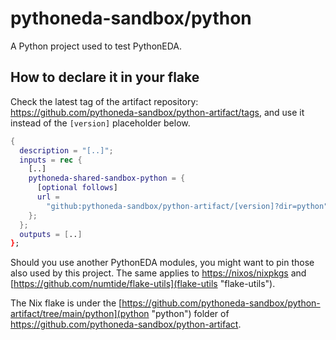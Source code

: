 # pythoneda-sandbox/python

A Python project used to test PythonEDA.

## How to declare it in your flake

Check the latest tag of the artifact repository: https://github.com/pythoneda-sandbox/python-artifact/tags, and use it instead of the `[version]` placeholder below.

```nix
{
  description = "[..]";
  inputs = rec {
    [..]
    pythoneda-shared-sandbox-python = {
      [optional follows]
      url =
        "github:pythoneda-sandbox/python-artifact/[version]?dir=python";
    };
  };
  outputs = [..]
};
```

Should you use another PythonEDA modules, you might want to pin those also used by this project. The same applies to [https://nixos/nixpkgs](nixpkgs "nixpkgs") and [https://github.com/numtide/flake-utils](flake-utils "flake-utils").

The Nix flake is under the [https://github.com/pythoneda-sandbox/python-artifact/tree/main/python](python "python") folder of <https://github.com/pythoneda-sandbox/python-artifact>.

